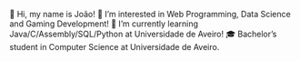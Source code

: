 👋 Hi, my name is João!
👀 I’m interested in Web Programming, Data Science and Gaming Development!
🌱 I’m currently learning Java/C/Assembly/SQL/Python at Universidade de Aveiro!
🎓 Bachelor’s student in Computer Science at Universidade de Aveiro.
